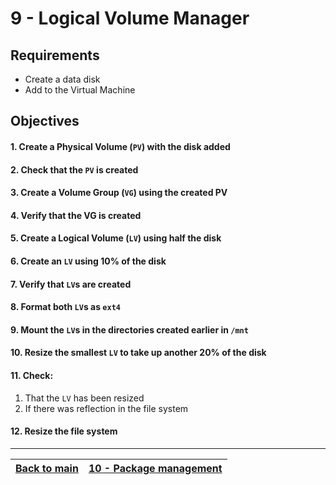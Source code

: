 # 9 - Logical Volume Manager

## Requirements

* Create a data disk
* Add to the Virtual Machine

## Objectives

#### 1. Create a Physical Volume (`PV`) with the disk added
#### 2. Check that the ```PV``` is created
#### 3. Create a Volume Group (```VG```) using the created PV
#### 4. Verify that the VG is created
#### 5. Create a Logical Volume (```LV```) using half the disk
#### 6. Create an ```LV``` using 10% of the disk
#### 7. Verify that ```LV```s are created
#### 8. Format both ```LV```s as ```ext4```
#### 9. Mount the ```LV```s in the directories created earlier in ```/mnt```
#### 10. Resize the smallest ```LV``` to take up another 20% of the disk
#### 11. Check:
1. That the ```LV``` has been resized
2. If there was reflection in the file system
#### 12. Resize the file system

---

[Back to main](../README.md)| [10 - Package management](../challenges/lab-packages.md) |
:----- |:---- |


